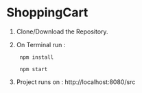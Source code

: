 # ShoppingCart

1. Clone/Download the Repository.
2. On Terminal run : 
        
        npm install
       
        npm start
        
3. Project runs on : http://localhost:8080/src
